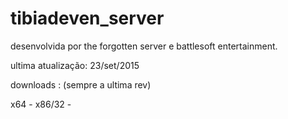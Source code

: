 # tibiadeven_server
desenvolvida por the forgotten server e battlesoft entertainment.

ultima atualização: 23/set/2015

downloads : (sempre a ultima rev)

x64 -
x86/32 -
